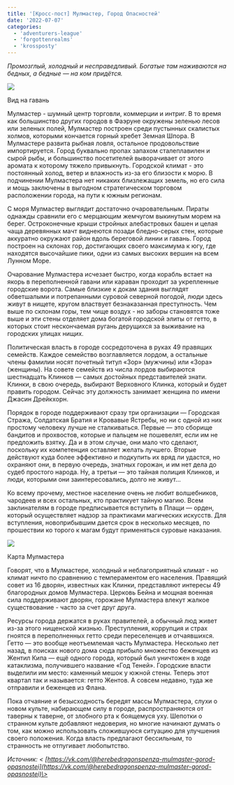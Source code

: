 ```yaml
---
title: '[Кросс-пост] Мулмастер, Город Опасностей'
date: '2022-07-07'
categories:
  - 'adventurers-league'
  - 'forgottenrealms'
  - 'krossposty'
---
```


_Промозглый, холодный и несправедливый. Богатые там наживаются на бедных, а бедные — на ком придётся._

![](https://cyborgsandmages.com/wp-content/uploads/2022/07/070722_1742_1.png)

Вид на гавань

Мулмастер - шумный центр торговли, коммерции и интриг. В то время как большинство других городов в Фаэруне окружены зеленью лесов или зеленых полей, Мулмастер построен среди пустынных скалистых холмов, которыми кончается горный хребет Земная Шпора. В Мулмастере развита рыбная ловля, остальное продовольствие импортируется. Город буквально пропах запахом сталеплавилен и сырой рыбы, и большинство посетителей выворачивает от этого аромата к которому тяжело привыкнуть. Городской климат - это постоянный холод, ветер и влажность из-за его близости к морю. В подчинении Мулмастера нет никаких близлежащих земель, но его сила и мощь заключены в выгодном стратегическом торговом расположении города, на пути к южным регионам.

С моря Мулмастер выглядит достаточно очаровательным. Пираты однажды сравнили его с мерцающим жемчугом выкинутым морем на берег. Остроконечные крыши стройных алебастровых башен и целая чаща деревянных мачт виднеются позади бледно-серых стен, которые аккуратно окружают район вдоль береговой линии и гавань. Город построен на склонах гор, достигающих своего максимума к югу, где находятся высочайшие пики, одни из самых высоких вершин на всем Лунном Море.

Очарование Мулмастера исчезает быстро, когда корабль встает на якорь в переполненной гавани или караван проходит за укрепленные городские ворота. Самые близкие к докам здания выглядят обветшалыми и потрепанными суровой северной погодой, люди здесь живут в нищете, кругом властвует безнаказанная преступность. Чем выше по склонам горы, тем чище воздух - но заборы становятся тоже выше и эти стены отделяет дома богатой городской элиты от гетто, в которых стоит нескончаемая ругань дерущихся за выживание на городских улицах нищих.

Политическая власть в городе сосредоточена в руках 49 правящих семейств. Каждое семейство возглавляется лордом, а остальные члены фамилии носят почетный титул «Зор» (мужчины) или «Зора» (женщины). На совете семейств из числа лордов выбираются шестнадцать Клинков — самых достойных представителей знати. Клинки, в свою очередь, выбирают Верховного Клинка, который и будет править городом. Сейчас эту должность занимает женщина по имени Джасин Дрейкхорн.

Порядок в городе поддерживают сразу три организации — Городская Стража, Солдатская Братия и Кровавые Ястребы, но ни с одной из них простому человеку лучше не сталкиваться. Первые — это сборище бандитов и прохвостов, которые и пальцем не пошевелят, если им не предложить взятку. Да и в этом случае, они мало что сделают, поскольку их компетенция оставляет желать лучшего. Вторые действуют куда более эффективно и подкупить их вряд ли удастся, но охраняют они, в первую очередь, знатных горожан, и им нет дела до судеб простого народа. Ну, а третьи — это тайная полиция Клинков, и люди, которыми они заинтересовались, долго не живут…

Ко всему прочему, местное население очень не любит волшебников, чародеев и всех остальных, кто практикует тайную магию. Всем заклинателям в городе предписывается вступить в Плащи — орден, который осуществляет надзор за практиками магических искусств. Для вступления, новоприбывшим дается срок в несколько месяцев, по прошествии ко торого к магам будут применяться суровые наказания.

![](https://cyborgsandmages.com/wp-content/uploads/2022/07/070722_1742_2.png)



Карта Мулмастера

Говорят, что в Мулмастере, холодный и неблагоприятный климат - но климат ничто по сравнению с темпераментом его населения. Правящий совет из 16 дворян, известных как Клинки, представляют интересы 49 благородных домов Мулмастера. Церковь Бейна и мощная военная сила поддерживают дворян, горожане Мулмастера влекут жалкое существование - часто за счет друг друга.

Ресурсы города держатся в руках правителей, а обычный люд живет из-за этого нищенской жизнью. Преступления, коррупция и страх гноятся в переполненных гетто среди переселенцев и отчаявшихся. Гетто — это вообще неотъемлемая часть Мулмастера. Несколько лет назад, в поисках нового дома сюда прибыло множество беженцев из Жентил Кипа — ещё одного города, который был уничтожен в ходе катаклизма, получившего название «Год Теней». Городские власти выделили им место: каменный мешок у южной стены. Теперь этот квартал так и называется: гетто Жентов. А совсем недавно, туда же отправили и беженцев из Флана.

Пока отчаяние и безысходность бередят массы Мулмастера, слухи о новом культе, набирающем силу в городе, распространяются от таверны к таверне, от злобного рта к боящемуся уху. Шепотки о странном культе добавляют недоверия, но многие начинают думать о том, как можно использовать сложившуюся ситуацию для улучшения своего положения. Когда власть предлагают бессильным, то странность не отпугивает любопытство.

_Источник: < [https://vk.com/@herebedragonspenza-mulmaster-gorod-opasnostei](https://vk.com/@herebedragonspenza-mulmaster-gorod-opasnostei)\>_

